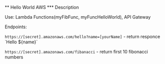 ** Hello World AWS
*** Description
<p>Use: Lambda Functions(myFibFunc, myFuncHelloWorld), API Gateway
<p>Endpoints:</p>
<p><code>https://[secret].amazonaws.com/hello?name=[yourName]</code> - return responce `Hello ${name}`</p>
<p><code>https://[secret].amazonaws.com/fibanacci</code> - return first 10 fibonacci numbers</p>
